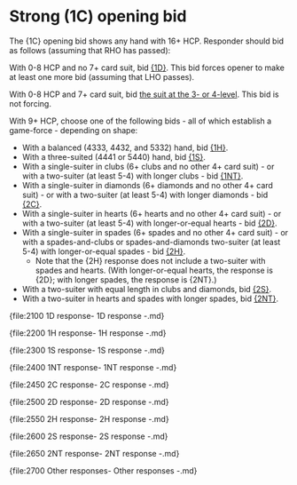 # <a name="Strong_(1C)_opening_bid"> Strong (1C) opening bid

The {1C} opening bid shows any hand with 16+ HCP. Responder should bid as follows (assuming that RHO has passed):

With 0-8 HCP and no 7+ card suit, bid [{1D}](#-1d-response-to-1c-opening). This bid forces opener to make at least one more bid (assuming that LHO passes).

With 0-8 HCP and 7+ card suit, bid [the suit at the 3- or 4-level](#-other-responses-to-1c-opening). This bid is not forcing.

With 9+ HCP, choose one of the following bids - all of which establish a game-force - depending on shape:

- With a balanced (4333, 4432, and 5332) hand, bid [{1H}](#-1h-response-to-1c-opening).
- With a three-suited (4441 or 5440) hand, bid [{1S}](#-1s-response-to-1c-opening).
- With a single-suiter in clubs (6+ clubs and no other 4+ card suit) - or with a two-suiter (at least 5-4) with longer clubs - bid [{1NT}](#-1nt-response-to-1c-opening).
- With a single-suiter in diamonds (6+ diamonds and no other 4+ card suit) - or with a two-suiter (at least 5-4) with longer diamonds - bid [{2C}](#-2c-response-to-1c-opening).
- With a single-suiter in hearts (6+ hearts and no other 4+ card suit) - or with a two-suiter (at least 5-4) with longer-or-equal hearts - bid [{2D}](#-2d-response-to-1c-opening).
- With a single-suiter in spades (6+ spades and no other 4+ card suit) - or with a spades-and-clubs or spades-and-diamonds two-suiter (at least 5-4) with longer-or-equal spades - bid [{2H}](#-2h-response-to-1c-opening).
  - Note that the {2H} response does not include a two-suiter with spades and hearts. (With longer-or-equal hearts, the response is {2D}; with longer spades, the response is {2NT}.)
- With a two-suiter with equal length in clubs and diamonds, bid [{2S}](#-2s-response-to-1c-opening).
- With a two-suiter in hearts and spades with longer spades, bid [{2NT}](#-2nt-response-to-1c-opening).

{file:2100 1D response\- 1D response -.md}

{file:2200 1H response\- 1H response -.md}

{file:2300 1S response\- 1S response -.md}

{file:2400 1NT response\- 1NT response -.md}

{file:2450 2C response\- 2C response -.md}

{file:2500 2D response\- 2D response -.md}

{file:2550 2H response\- 2H response -.md}

{file:2600 2S response\- 2S response -.md}

{file:2650 2NT response\- 2NT response -.md}

{file:2700 Other responses\- Other responses -.md}

